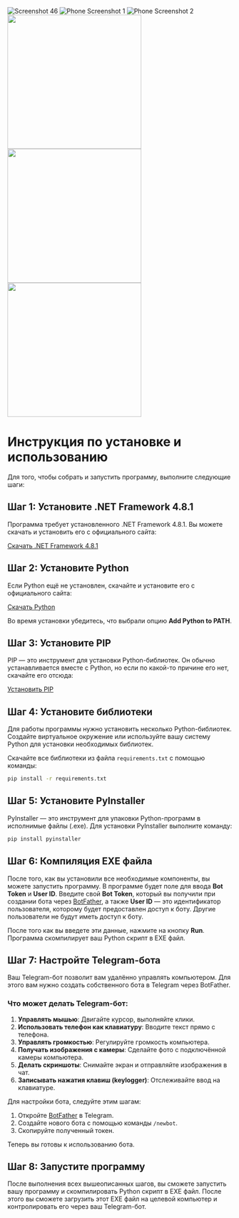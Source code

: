 ![Screenshot 46](https://github.com/gaxapar/Keylogger_via_Telegram/blob/main/images/Screenshot%20(46).png)
![Phone Screenshot 1](https://github.com/gaxapar/Keylogger_via_Telegram/blob/main/images/phone_scr1)
![Phone Screenshot 2](https://github.com/gaxapar/Keylogger_via_Telegram/blob/main/images/phone_scr2)
<img src="https://github.com/gaxapar/Keylogger_via_Telegram/blob/main/images/Screenshot%20(46).png" width="300" />
<img src="https://github.com/gaxapar/Keylogger_via_Telegram/blob/main/images/phone_scr1" width="300" />
<img src="https://github.com/gaxapar/Keylogger_via_Telegram/blob/main/images/phone_scr2" width="300" />

# Инструкция по установке и использованию

Для того, чтобы собрать и запустить программу, выполните следующие шаги:

## Шаг 1: Установите .NET Framework 4.8.1

Программа требует установленного .NET Framework 4.8.1. Вы можете скачать и установить его с официального сайта:

[Скачать .NET Framework 4.8.1](https://dotnet.microsoft.com/download/dotnet-framework)

## Шаг 2: Установите Python

Если Python ещё не установлен, скачайте и установите его с официального сайта:

[Скачать Python](https://www.python.org/downloads/)

Во время установки убедитесь, что выбрали опцию **Add Python to PATH**.

## Шаг 3: Установите PIP

PIP — это инструмент для установки Python-библиотек. Он обычно устанавливается вместе с Python, но если по какой-то причине его нет, скачайте его отсюда:

[Установить PIP](https://pip.pypa.io/en/stable/installation/)

## Шаг 4: Установите библиотеки

Для работы программы нужно установить несколько Python-библиотек. Создайте виртуальное окружение или используйте вашу систему Python для установки необходимых библиотек.

Скачайте все библиотеки из файла `requirements.txt` с помощью команды:

```bash
pip install -r requirements.txt
```

## Шаг 5: Установите PyInstaller

PyInstaller — это инструмент для упаковки Python-программ в исполнимые файлы (.exe). Для установки PyInstaller выполните команду:

```bash
pip install pyinstaller
```

## Шаг 6: Компиляция EXE файла

После того, как вы установили все необходимые компоненты, вы можете запустить программу. В программе будет поле для ввода **Bot Token** и **User ID**. Введите свой **Bot Token**, который вы получили при создании бота через [BotFather](https://core.telegram.org/bots#botfather), а также **User ID** — это идентификатор пользователя, которому будет предоставлен доступ к боту. Другие пользователи не будут иметь доступ к боту.

После того как вы введете эти данные, нажмите на кнопку **Run**. Программа скомпилирует ваш Python скрипт в EXE файл.

## Шаг 7: Настройте Telegram-бота

Ваш Telegram-бот позволит вам удалённо управлять компьютером. Для этого вам нужно создать собственного бота в Telegram через BotFather.

### Что может делать Telegram-бот:
1. **Управлять мышью**: Двигайте курсор, выполняйте клики.
2. **Использовать телефон как клавиатуру**: Вводите текст прямо с телефона.
3. **Управлять громкостью**: Регулируйте громкость компьютера.
4. **Получать изображения с камеры**: Сделайте фото с подключённой камеры компьютера.
5. **Делать скриншоты**: Снимайте экран и отправляйте изображения в чат.
6. **Записывать нажатия клавиш (keylogger)**: Отслеживайте ввод на клавиатуре.

Для настройки бота, следуйте этим шагам:
1. Откройте [BotFather](https://core.telegram.org/bots#botfather) в Telegram.
2. Создайте нового бота с помощью команды `/newbot`.
3. Скопируйте полученный токен.

Теперь вы готовы к использованию бота.

## Шаг 8: Запустите программу

После выполнения всех вышеописанных шагов, вы сможете запустить вашу программу и скомпилировать Python скрипт в EXE файл. После этого вы сможете загрузить этот EXE файл на целевой компьютер и контролировать его через ваш Telegram-бот.
